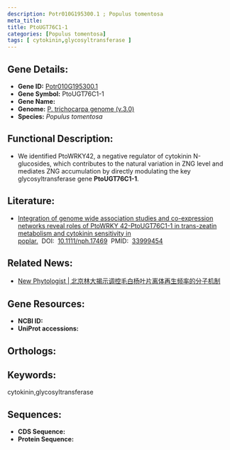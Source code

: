 ```yaml
---
description: Potr010G195300.1 ; Populus tomentosa
meta_title:
title: PtoUGT76C1-1
categories: [Populus tomentosa]
tags: [ cytokinin,glycosyltransferase ]
---
```


## Gene Details:
- **Gene ID:**	[Potr010G195300.1]()
- **Gene Symbol:** PtoUGT76C1-1
- **Gene Name:** 
- **Genome:** [P. trichocarpa genome (v.3.0)]()
- **Species:** *Populus tomentosa*

## Functional Description:
   - We identified PtoWRKY42, a negative regulator of cytokinin N-glucosides, which contributes to the natural variation in ZNG level and mediates ZNG accumulation by directly modulating the key glycosyltransferase gene **PtoUGT76C1-1**.

## Literature:
   - [Integration of genome wide association studies and co-expression networks reveal roles of PtoWRKY 42-PtoUGT76C1-1 in trans-zeatin metabolism and cytokinin sensitivity in poplar.]( https://nph.onlinelibrary.wiley.com/doi/10.1111/nph.17469)&nbsp;&nbsp;DOI:&nbsp;&nbsp;[10.1111/nph.17469](https://nph.onlinelibrary.wiley.com/doi/10.1111/nph.17469)&nbsp;&nbsp;PMID:&nbsp;&nbsp;[33999454](https://pubmed.ncbi.nlm.nih.gov/33999454/)

## Related News:
   - [New Phytologist | 北京林大揭示调控毛白杨叶片离体再生频率的分子机制](https://mp.weixin.qq.com/s?__biz=Mzg3MDEwNDEyMg==&mid=2247510695&idx=4&sn=7920b6fa6c8ab316ef24155b2afa5697&chksm=ce9007f2f9e78ee495508255806edc7dc9a4854855ebadbffddaf22df3e741a6373dd09ee8bb&scene=27#wechat_redirect)

## Gene Resources:
- **NCBI ID:** [](https://www.ncbi.nlm.nih.gov/gene/?term=)
- **UniProt accessions:** [](https://www.uniprot.org/uniprotkb//entry)

## Orthologs:


## Keywords:
cytokinin,glycosyltransferase

## Sequences:
- **CDS Sequence:**
- **Protein Sequence:**
